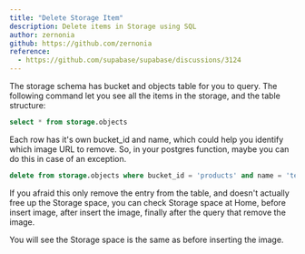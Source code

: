 ```yaml
---
title: "Delete Storage Item"
description: Delete items in Storage using SQL
author: zernonia
github: https://github.com/zernonia
reference:
  - https://github.com/supabase/supabase/discussions/3124
---
```


The storage schema has bucket and objects table for you to query.
The following command let you see all the items in the storage, and the table structure:

```sql
select * from storage.objects
```

Each row has it's own bucket_id and name, which could help you identify which image URL to remove.
So, in your postgres function, maybe you can do this in case of an exception.

```sql
delete from storage.objects where bucket_id = 'products' and name = 'testing.png'
```

If you afraid this only remove the entry from the table, and doesn't actually free up the Storage space, you can check Storage space at Home, before insert image, after insert the image, finally after the query that remove the image.

You will see the Storage space is the same as before inserting the image.
